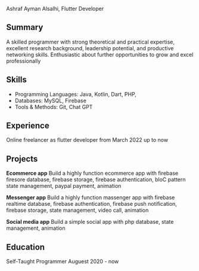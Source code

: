 Ashraf Ayman Alsalhi, 
Flutter Developer

## Summary
A skilled programmer with strong theoretical and practical expertise, excellent research background, leadership potential, and productive networking skills. Enthusiastic about further opportunities to grow and excel professionally

## Skills
- Programming Languages: Java, Kotlin, Dart, PHP,  
- Databases: MySQL, Firebase
- Tools & Methods: Git, Chat GPT

## Experience
Online freelancer as flutter developer from March 2022 up to now


## Projects
**Ecommerce app** 
Build a highly function ecommerce app with firebase firesore database, firebase storage, firebase authentication, bloC pattern state management, paypal payment, animation

**Messenger app** 
Build a highly function massenger app with firebase realtime database, firebase authentication, firebase push notification, firebase storage, state management, video call, animation

**Social media app**
Build a simple social app with php database, state management,  animation


## Education
Self-Taught Programmer Auguest 2020 - now
